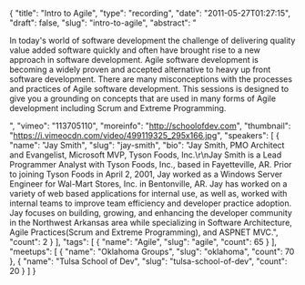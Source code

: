 {
  "title": "Intro to Agile",
  "type": "recording",
  "date": "2011-05-27T01:27:15",
  "draft": false,
  "slug": "intro-to-agile",
  "abstract": "<p>In today's world of software development the challenge of delivering quality value added software quickly and often have brought rise to a new approach in software development. Agile software development is becoming a widely proven and accepted alternative to heavy up front software development. There are many misconceptions with the processes and practices of Agile software development. This sessions is designed to give you a grounding on concepts that are used in many forms of Agile development including Scrum and Extreme Programming.</p>",
  "vimeo": "113705110",
  "moreinfo": "http://schoolofdev.com",
  "thumbnail": "https://i.vimeocdn.com/video/499119325_295x166.jpg",
  "speakers": [
    {
      "name": "Jay Smith",
      "slug": "jay-smith",
      "bio": "Jay Smith, PMO Architect and Evangelist, Microsoft MVP, Tyson Foods, Inc.\r\nJay Smith is a Lead Programmer Analyst with Tyson Foods, Inc., based in Fayetteville, AR. Prior to joining Tyson Foods in April 2, 2001, Jay worked as a Windows Server Engineer for Wal-Mart Stores, Inc. in Bentonville, AR. Jay has worked on a variety of web based applications for internal use, as well as, worked with internal teams to improve team efficiency and developer practice adoption. Jay focuses on building, growing, and enhancing the developer community in the Northwest Arkansas area while specializing in Software Architecture, Agile Practices(Scrum and Extreme Programming), and ASPNET MVC.",
      "count": 2
    }
  ],
  "tags": [
    {
      "name": "Agile",
      "slug": "agile",
      "count": 65
    }
  ],
  "meetups": [
    {
      "name": "Oklahoma Groups",
      "slug": "oklahoma",
      "count": 70
    },
    {
      "name": "Tulsa School of Dev",
      "slug": "tulsa-school-of-dev",
      "count": 20
    }
  ]
}